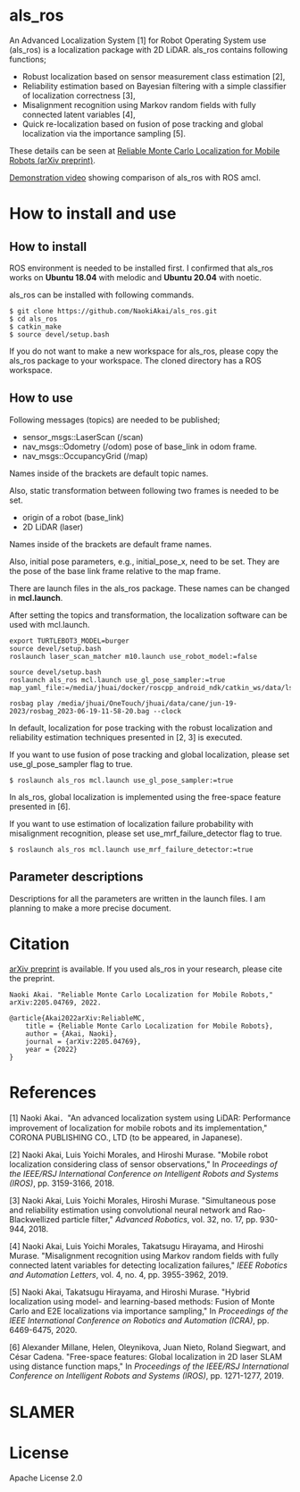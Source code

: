 # als_ros

An Advanced Localization System [1] for Robot Operating System use (als_ros) is a localization package with 2D LiDAR. als_ros contains following functions;

- Robust localization based on sensor measurement class estimation [2],
- Reliability estimation based on Bayesian filtering with a simple classifier of localization correctness [3],
- Misalignment recognition using Markov random fields with fully connected latent variables [4],
- Quick re-localization based on fusion of pose tracking and global localization via the importance sampling [5].

These details can be seen at [Reliable Monte Carlo Localization for Mobile Robots (arXiv preprint)](https://arxiv.org/abs/2205.04769).

[Demonstration video](https://www.youtube.com/watch?v=wsoXvUgJvWk) showing comparison of als_ros with ROS amcl.



# How to install and use

## How to install

ROS environment is needed to be installed first. I confirmed that als_ros works on **Ubuntu 18.04** with melodic and **Ubuntu 20.04** with noetic.

als_ros can be installed with following commands.

```
$ git clone https://github.com/NaokiAkai/als_ros.git
$ cd als_ros
$ catkin_make
$ source devel/setup.bash
```

If you do not want to make a new workspace for als_ros, please copy the als_ros package to your workspace. The cloned directory has a ROS workspace.



## How to use

Following messages (topics) are needed to be published; 

- sensor_msgs::LaserScan (/scan)
- nav_msgs::Odometry (/odom) pose of base_link in odom frame.
- nav_msgs::OccupancyGrid (/map)

Names inside of the brackets are default topic names.

Also, static transformation between following two frames is needed to be set.

- origin of a robot (base_link)
- 2D LiDAR (laser)

Names inside of the brackets are default frame names.

Also, initial pose parameters, e.g., initial_pose_x, need to be set.
They are the pose of the base link frame relative to the map frame.

There are launch files in the als_ros package. These names can be changed in **mcl.launch**.



After setting the topics and transformation, the localization software can be used with mcl.launch.

```
export TURTLEBOT3_MODEL=burger
source devel/setup.bash
roslaunch laser_scan_matcher m10.launch use_robot_model:=false

source devel/setup.bash
roslaunch als_ros mcl.launch use_gl_pose_sampler:=true map_yaml_file:=/media/jhuai/docker/roscpp_android_ndk/catkin_ws/data/ls_m10_909/06132100.yaml

rosbag play /media/jhuai/OneTouch/jhuai/data/cane/jun-19-2023/rosbag_2023-06-19-11-58-20.bag --clock
```

In default, localization for pose tracking with the robust localization and reliability estimation techniques presented in [2, 3] is executed.



If you want to use fusion of pose tracking and global localization, please set use_gl_pose_sampler flag to true.

```
$ roslaunch als_ros mcl.launch use_gl_pose_sampler:=true
```

In als_ros, global localization is implemented using the free-space feature presented in [6].



If you want to use estimation of localization failure probability with misalignment recognition, please set use_mrf_failure_detector flag to true.

```
$ roslaunch als_ros mcl.launch use_mrf_failure_detector:=true
```



## Parameter descriptions

Descriptions for all the parameters are written in the launch files. I am planning to make a more precise document.



# Citation

[arXiv preprint](https://arxiv.org/abs/2205.04769) is available. If you used als_ros in your research, please cite the preprint.

```
Naoki Akai. "Reliable Monte Carlo Localization for Mobile Robots," arXiv:2205.04769, 2022.
```



```
@article{Akai2022arXiv:ReliableMC,
    title = {Reliable Monte Carlo Localization for Mobile Robots},
    author = {Akai, Naoki},
    journal = {arXiv:2205.04769},
    year = {2022}
}
```



# References

[1] Naoki Akai．"An advanced localization system using LiDAR: Performance improvement of localization for mobile robots and its implementation," CORONA PUBLISHING CO., LTD (to be appeared, in Japanese).

[2] Naoki Akai, Luis Yoichi Morales, and Hiroshi Murase. "Mobile robot localization considering class of sensor observations," In *Proceedings of the IEEE/RSJ International Conference on Intelligent Robots and Systems (IROS)*, pp. 3159-3166, 2018.

[3] Naoki Akai, Luis Yoichi Morales, Hiroshi Murase. "Simultaneous pose and reliability estimation using convolutional neural network and Rao-Blackwellized particle filter," *Advanced Robotics*, vol. 32, no. 17, pp. 930-944, 2018.

[4] Naoki Akai, Luis Yoichi Morales, Takatsugu Hirayama, and Hiroshi Murase. "Misalignment recognition using Markov random fields with fully connected latent variables for detecting localization failures," *IEEE Robotics and Automation Letters*, vol. 4, no. 4, pp. 3955-3962, 2019.

[5] Naoki Akai, Takatsugu Hirayama, and Hiroshi Murase. "Hybrid localization using model- and learning-based methods: Fusion of Monte Carlo and E2E localizations via importance sampling," In *Proceedings of the IEEE International Conference on Robotics and Automation (ICRA)*, pp. 6469-6475, 2020.

[6] Alexander Millane, Helen, Oleynikova, Juan Nieto, Roland Siegwart, and César Cadena. "Free-space features: Global localization in 2D laser SLAM using distance function maps," In *Proceedings of the IEEE/RSJ International Conference on Intelligent Robots and Systems (IROS)*, pp. 1271-1277, 2019.



# SLAMER





# License

Apache License 2.0

